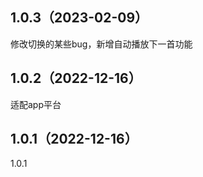 ## 1.0.3（2023-02-09）
修改切换的某些bug，新增自动播放下一首功能
## 1.0.2（2022-12-16）
适配app平台
## 1.0.1（2022-12-16）
1.0.1
